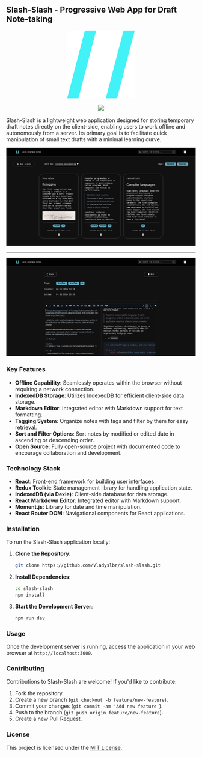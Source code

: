 ## Slash-Slash - Progressive Web App for Draft Note-taking

<p align="center">
  <img src="./docs/assets/slash-logo.png">
</p>

<p align="center">
 <img src="https://img.shields.io/badge/License-MIT-blue.svg">
</p>

Slash-Slash is a lightweight web application designed for storing temporary draft notes directly on the client-side, enabling users to work offline and autonomously from a server. Its primary goal is to facilitate quick manipulation of small text drafts with a minimal learning curve.

![Screenshot](./docs/assets/slash-screen-page-main.png)

---

![Screenshot](./docs/assets/slash-screen-page-note.png)

### Key Features

- **Offline Capability**: Seamlessly operates within the browser without requiring a network connection.
- **IndexedDB Storage**: Utilizes IndexedDB for efficient client-side data storage.
- **Markdown Editor**: Integrated editor with Markdown support for text formatting.
- **Tagging System**: Organize notes with tags and filter by them for easy retrieval.
- **Sort and Filter Options**: Sort notes by modified or edited date in ascending or descending order.
- **Open Source**: Fully open-source project with documented code to encourage collaboration and development.

### Technology Stack

- **React**: Front-end framework for building user interfaces.
- **Redux Toolkit**: State management library for handling application state.
- **IndexedDB (via Dexie)**: Client-side database for data storage.
- **React Markdown Editor**: Integrated editor with Markdown support.
- **Moment.js**: Library for date and time manipulation.
- **React Router DOM**: Navigational components for React applications.

### Installation

To run the Slash-Slash application locally:

1. **Clone the Repository**:
   ```bash
   git clone https://github.com/Vladyslbr/slash-slash.git
   ```

2. **Install Dependencies**:
   ```bash
   cd slash-slash
   npm install
   ```

3. **Start the Development Server**:
   ```bash
   npm run dev
   ```

### Usage

Once the development server is running, access the application in your web browser at `http://localhost:3000`.

### Contributing

Contributions to Slash-Slash are welcome! If you'd like to contribute:

1. Fork the repository.
2. Create a new branch (`git checkout -b feature/new-feature`).
3. Commit your changes (`git commit -am 'Add new feature'`).
4. Push to the branch (`git push origin feature/new-feature`).
5. Create a new Pull Request.

### License

This project is licensed under the [MIT License](LICENSE).
